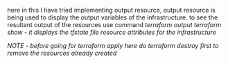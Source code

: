 here in this I have tried implementing output resource, output resource is being used to display the output variables of the infrastructure.
to see the resultant output of the resources use command *terraform output*
*terraform show - it displays the tfstate file resource attributes for the infrastructure*

*NOTE - before going for terraform apply here do terraform destroy first to remove the resources already created*
